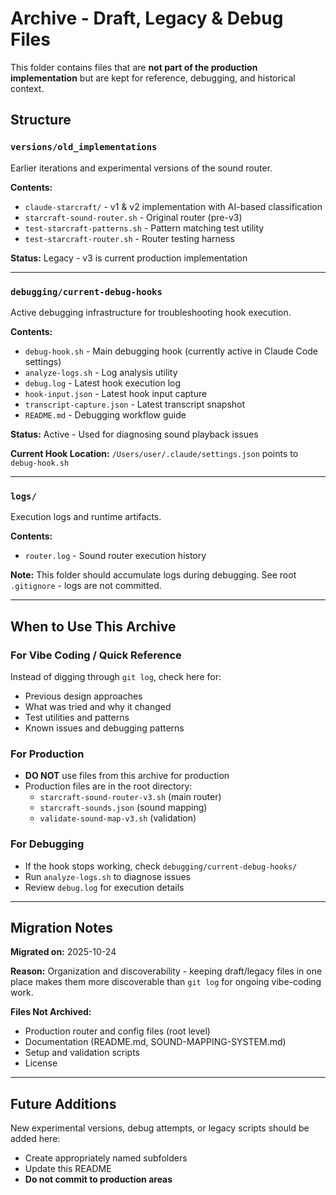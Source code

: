 # Archive - Draft, Legacy & Debug Files

This folder contains files that are **not part of the production implementation** but are kept for reference, debugging, and historical context.

## Structure

### `versions/old_implementations`
Earlier iterations and experimental versions of the sound router.

**Contents:**
- `claude-starcraft/` - v1 & v2 implementation with AI-based classification
- `starcraft-sound-router.sh` - Original router (pre-v3)
- `test-starcraft-patterns.sh` - Pattern matching test utility
- `test-starcraft-router.sh` - Router testing harness

**Status:** Legacy - v3 is current production implementation

---

### `debugging/current-debug-hooks`
Active debugging infrastructure for troubleshooting hook execution.

**Contents:**
- `debug-hook.sh` - Main debugging hook (currently active in Claude Code settings)
- `analyze-logs.sh` - Log analysis utility
- `debug.log` - Latest hook execution log
- `hook-input.json` - Latest hook input capture
- `transcript-capture.json` - Latest transcript snapshot
- `README.md` - Debugging workflow guide

**Status:** Active - Used for diagnosing sound playback issues

**Current Hook Location:** `/Users/user/.claude/settings.json` points to `debug-hook.sh`

---

### `logs/`
Execution logs and runtime artifacts.

**Contents:**
- `router.log` - Sound router execution history

**Note:** This folder should accumulate logs during debugging. See root `.gitignore` - logs are not committed.

---

## When to Use This Archive

### For Vibe Coding / Quick Reference
Instead of digging through `git log`, check here for:
- Previous design approaches
- What was tried and why it changed
- Test utilities and patterns
- Known issues and debugging patterns

### For Production
- **DO NOT** use files from this archive for production
- Production files are in the root directory:
  - `starcraft-sound-router-v3.sh` (main router)
  - `starcraft-sounds.json` (sound mapping)
  - `validate-sound-map-v3.sh` (validation)

### For Debugging
- If the hook stops working, check `debugging/current-debug-hooks/`
- Run `analyze-logs.sh` to diagnose issues
- Review `debug.log` for execution details

---

## Migration Notes

**Migrated on:** 2025-10-24

**Reason:** Organization and discoverability - keeping draft/legacy files in one place makes them more discoverable than `git log` for ongoing vibe-coding work.

**Files Not Archived:**
- Production router and config files (root level)
- Documentation (README.md, SOUND-MAPPING-SYSTEM.md)
- Setup and validation scripts
- License

---

## Future Additions

New experimental versions, debug attempts, or legacy scripts should be added here:
- Create appropriately named subfolders
- Update this README
- **Do not commit to production areas**

